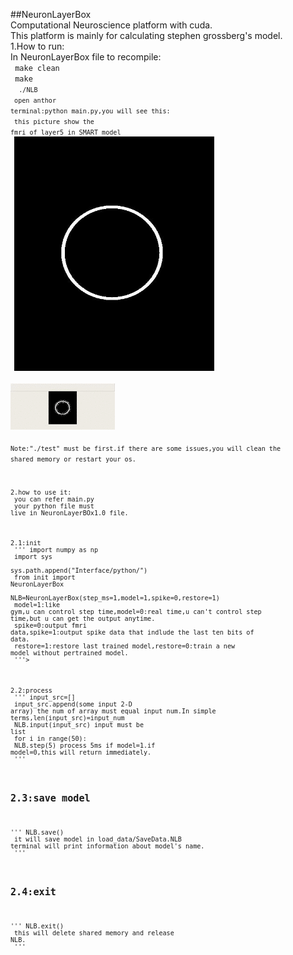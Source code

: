 ##NeuronLayerBox <br>
Computational Neuroscience platform with cuda.<br>
This platform is mainly for calculating stephen grossberg's model.<br>
1.How to run:<br>
In NeuronLayerBox file to recompile:<br>
<code>
make clean<br>
make<br>
<code>
./NLB<br>
open anthor terminal:python main.py,you will see this:<br>
this picture show the fmri of layer5 in SMART model<br>
![input image](NeuronLayerBox1.0/load_data/input.bmp)<br>
![output layer5](NeuronLayerBox1.0/pic/test1.gif)<br>
Note:"./test" must be first.if there are some issues,you will clean the shared memory or restart your os. <br>

2.how to use it:<br>
you can refer main.py<br>
your python file must live in NeuronLayerBOx1.0 file.<br>

2.1:init<br>
'''
import numpy as np<br>
import sys<br>
sys.path.append("Interface/python/")<br>
from init import NeuronLayerBox<br>
NLB=NeuronLayerBox(step_ms=1,model=1,spike=0,restore=1)<br>
model=1:like gym,u can control step time,model=0:real time,u can't control step time,but u can get the output anytime.<br>
spike=0:output fmri data,spike=1:output spike data that indlude the last ten bits of data.<br>
restore=1:restore last trained model,restore=0:train a new model without pertrained model.<br>
'''>

2.2:process<br>
'''
input_src=[]<br>
input_src.append(some input 2-D array) the num of array must equal input num.In simple terms,len(input_src)=input_num<br>
NLB.input(input_src) input must be list<br>
for i in range(50):<br>
  NLB.step(5)  process 5ms if model=1.if model=0,this will return immediately.<br>
'''
## 2.3:save model<br>
'''
NLB.save()<br>
it will save model in load_data/SaveData.NLB terminal will print information about model's name.<br>
'''
## 2.4:exit<br>
'''
NLB.exit()<br>
this will delete shared memory and release NLB.<br>
'''
